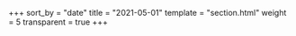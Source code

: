 +++
sort_by = "date"
title = "2021-05-01"
template = "section.html"
weight = 5
transparent = true
+++